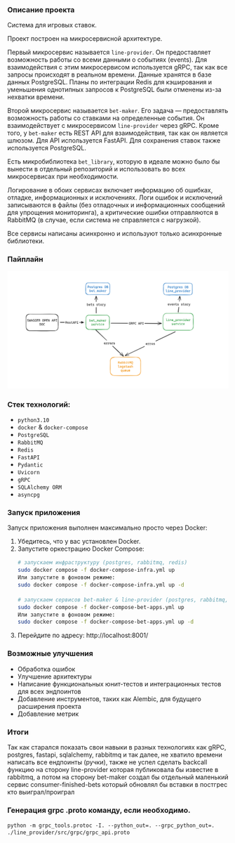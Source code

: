 ### Описание проекта

Система для игровых ставок.

Проект построен на микросервисной архитектуре.

Первый микросервис называется `line-provider`. Он предоставляет возможность работы со всеми данными о событиях (events).
Для взаимодействия с этим микросервисом используется gRPC, так как все запросы происходят в реальном времени.
Данные хранятся в базе данных PostgreSQL. Планы по интеграции Redis для кэширования и уменьшения однотипных запросов
к PostgreSQL были отменены из-за нехватки времени.

Второй микросервис называется `bet-maker`. Его задача — предоставлять возможность работы со ставками на определенные
события. Он взаимодействует с микросервисом `line-provider` через gRPC. Кроме того, у `bet-maker` есть REST API для
взаимодействия, так как он является шлюзом. Для API используется FastAPI. Для сохранения ставок также используется 
PostgreSQL.

Есть микробиблиотека `bet_library`, которую в идеале можно было бы вынести в отдельный репозиторий и использовать во
всех микросервисах при необходимости.

Логирование в обоих сервисах включает информацию об ошибках, отладке, информационных и исключениях. Логи ошибок и 
исключений записываются в файлы (без отладочных и информационных сообщений для упрощения мониторинга), а критические
ошибки отправляются в RabbitMQ (в случае, если система не справляется с нагрузкой).

Все сервисы написаны асинхронно и используют только асинхронные библиотеки.

### Пайплайн

![SEEME.png](SEEME.png)

### Стек технологий:

- `python3.10`
- `docker` & `docker-compose`
- `PostgreSQL`
- `RabbitMQ`
- `Redis`
- `FastAPI`
- `Pydantic`
- `Uvicorn`
- `gRPC`
- `SQLAlchemy ORM`
- `asyncpg`

### Запуск приложения

Запуск приложения выполнен максимально просто через Docker:

1. Убедитесь, что у вас установлен Docker.
2. Запустите оркестрацию Docker Compose:
   ```bash
   # запускаем инфраструктуру (postgres, rabbitmq, redis)
   sudo docker compose -f docker-compose-infra.yml up
   Или запустите в фоновом режиме:
   sudo docker compose -f docker-compose-infra.yml up -d
   
   # запускаем сервисов bet-maker & line-provider (postgres, rabbitmq, redis)
   sudo docker compose -f docker-compose-bet-apps.yml up
   Или запустите в фоновом режиме:
   sudo docker compose -f docker-compose-bet-apps.yml up -d
3. Перейдите по адресу: http://localhost:8001/

### Возможные улучшения
- Обработка ошибок
- Улучшение архитектуры
- Написание функциональных юнит-тестов и интеграционных тестов для всех эндпоинтов
- Добавление инструментов, таких как Alembic, для будущего расширения проекта
- Добавление метрик

### Итоги
Так как старался показать свои навыки в разных технологиях как gRPC, postgres, fastapi, sqlalchemy, rabbitmq и так далее,
   не хватило времени написать все ендпоинты (ручки), также не успел сделать backcall функцию на сторону line-provider которая публиковала бы известие
в rabbitmq, а потом
 на сторону bet-maker создал бы отдельный маленький сервис consumer-finished-bets который обновлял бы вставки в постгрес кто выиграл/проиграл

### Генерация grpc .proto команду, если необходимо.
```
python -m grpc_tools.protoc -I. --python_out=. --grpc_python_out=. ./line_provider/src/grpc/grpc_api.proto
```